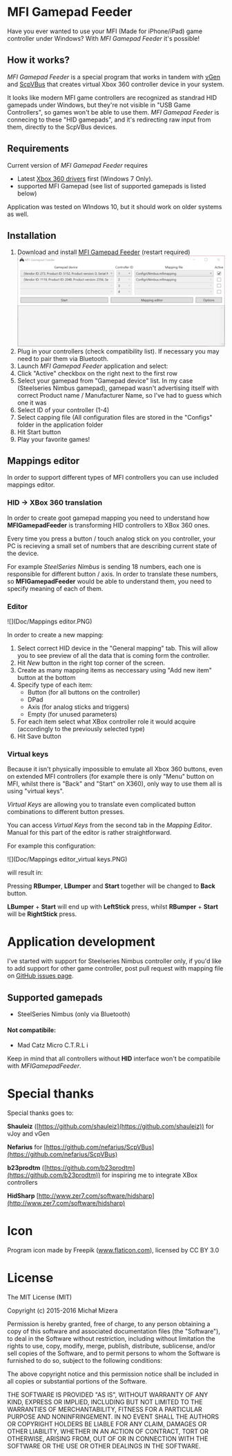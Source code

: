 # MFI Gamepad Feeder

Have you ever wanted to use your MFI (Made for iPhone/iPad) game controller under Windows? With *MFI Gamepad Feeder* it's possible!

## How it works?

*MFI Gamepad Feeder* is a special program that works in tandem with [vGen](https://github.com/shauleiz/vGen) and [ScpVBus](https://github.com/shauleiz/ScpVBus) that creates virtual Xbox 360 controller device in your system.

It looks like modern MFI game controllers are recognized as standrad HID gamepads under Windows, but they're not visible in "USB Game Controllers", so games won't be able to use them. *MFI Gamepad Feeder* is connecing to these "HID gamepads", and it's redirecting raw input from them, directly to the ScpVBus devices.

## Requirements

Current version of *MFI Gamepad Feeder* requires

* Latest [Xbox 360 drivers](https://www.microsoft.com/accessories/pl-pl/d/xbox-360-controller-for-windows) first (Windows 7 Only).
* supported MFI Gamepad (see list of supported gamepads is listed below)

Application was tested on WIndows 10, but it should work on older systems as well.

## Installation

1. Download and install [MFI Gamepad Feeder](https://github.com/Axadiw/MFIGamepadFeeder/releases/latest "MFI Gamepad Feeder") (restart required)
![](Doc/MainScreen.PNG)
2. Plug in your controllers (check compatibility list). If necessary you may need to pair them via Bluetooth.
2. Launch *MFI Gamepad Feeder* application and select:
3. Click "Active" checkbox on the right next to the first row
4. Select your gamepad from "Gamepad device" list. In my case (Steelseries Nimbus gamepad), gamepad wasn't advertising itself with correct Product name / Manufacturer Name, so I've had to guess which one it was
5. Select ID of your controller (1-4)
6. Select capping file (All configuration files are stored in the "Configs" folder in the application folder
7. Hit Start button <br/>
8. Play your favorite games!

## Mappings editor

In order to support different types of MFI controllers you can use included mappings editor.

### HID -> XBox 360 translation

In order to create goot gamepad mapping you need to understand how **MFIGamepadFeeder** is transforming HID controllers to XBox 360 ones.

Every time you press a button / touch analog stick on you controller, your PC is recieving a small set of numbers that are describing current state of the device.

For example *SteelSeries Nimbus* is sending 18 numbers, each one is responsible for different button / axis. In order to translate these numbers, so **MFIGamepadFeeder** would be able to understand them, you need to specify meaning of each of them.

### Editor
![](Doc/Mappings editor.PNG)

In order to create a new mapping:

1. Select correct HID device in the "General mapping" tab. This will allow you to see preview of all the data that is coming form the controller.
2. Hit *New* button in the right top corner of the screen.
3. Create as many mapping items as neccessary using "Add new item" button at the bottom
4. Specify type of each item:
	* Button (for all buttons on the controller)
	* DPad
	* Axis (for analog sticks and triggers)
	* Empty (for unused parameters)
5. For each item select what XBox controller role it would acquire (accordingly to the previously selected type)
6. Hit Save button


### Virtual keys

Because it isn't physically impossible to emulate all Xbox 360 buttons, even on extended MFI controllers (for example there is only "Menu" button on MFI, whilst there is "Back" and "Start" on X360), only way to use them all is using "virtual keys".

*Virtual Keys* are allowing you to translate even complicated button combinations to different button presses.

You can access *Virtual Keys* from the second tab in the *Mapping Editor*. Manual for this part of the editor is rather straightforward.

For example this configuration:

![](Doc/Mappings editor_virtual keys.PNG)

will result in:

Pressing **RBumper**, **LBumper** and **Start** together will be changed to **Back** button.

**LBumper** + **Start** will end up with **LeftStick** press, whilst **RBumper** + **Start** will be **RightStick** press.

# Application development

I've started with support for Steelseries Nimbus controller only, if you'd like to add support for other game controller, post pull request with mapping file on [GitHub issues page](https://github.com/Axadiw/MFIGamepadFeeder/issues).

## Supported gamepads

* SteelSeries Nimbus (only via Bluetooth)

#### Not compatibile:

* Mad Catz Micro C.T.R.L i

Keep in mind that all controllers without **HID** interface won't be compatibile with *MFIGamepadFeeder*.

# Special thanks

Special thanks goes to:

**Shauleiz** ([https://github.com/shauleiz](https://github.com/shauleiz)) for vJoy and vGen

**Nefarius** for [https://github.com/nefarius/ScpVBus](https://github.com/nefarius/ScpVBus)

**b23prodtm** ([https://github.com/b23prodtm](https://github.com/b23prodtm)) for inspiring me to integrate XBox controllers

**HidSharp** [http://www.zer7.com/software/hidsharp](http://www.zer7.com/software/hidsharp)

# Icon

Program icon made by Freepik (www.flaticon.com), licensed by CC BY 3.0

# License

The MIT License (MIT)

Copyright (c) 2015-2016 Michał Mizera

Permission is hereby granted, free of charge, to any person obtaining a copy of this software and associated documentation files (the "Software"), to deal in the Software without restriction, including without limitation the rights to use, copy, modify, merge, publish, distribute, sublicense, and/or sell copies of the Software, and to permit persons to whom the Software is furnished to do so, subject to the following conditions:

The above copyright notice and this permission notice shall be included in all copies or substantial portions of the Software.

THE SOFTWARE IS PROVIDED "AS IS", WITHOUT WARRANTY OF ANY KIND, EXPRESS OR IMPLIED, INCLUDING BUT NOT LIMITED TO THE WARRANTIES OF MERCHANTABILITY, FITNESS FOR A PARTICULAR PURPOSE AND NONINFRINGEMENT. IN NO EVENT SHALL THE AUTHORS OR COPYRIGHT HOLDERS BE LIABLE FOR ANY CLAIM, DAMAGES OR OTHER LIABILITY, WHETHER IN AN ACTION OF CONTRACT, TORT OR OTHERWISE, ARISING FROM, OUT OF OR IN CONNECTION WITH THE SOFTWARE OR THE USE OR OTHER DEALINGS IN THE SOFTWARE.
